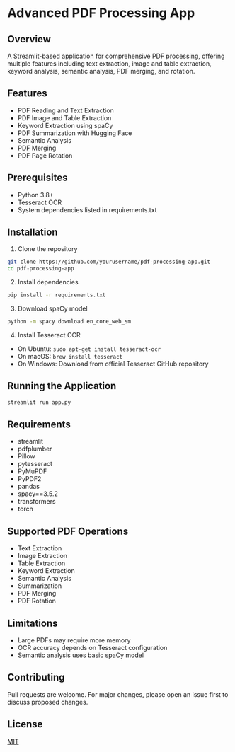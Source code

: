 # Advanced PDF Processing App

## Overview
A Streamlit-based application for comprehensive PDF processing, offering multiple features including text extraction, image and table extraction, keyword analysis, semantic analysis, PDF merging, and rotation.

## Features
- PDF Reading and Text Extraction
- PDF Image and Table Extraction
- Keyword Extraction using spaCy
- PDF Summarization with Hugging Face
- Semantic Analysis
- PDF Merging
- PDF Page Rotation

## Prerequisites
- Python 3.8+
- Tesseract OCR
- System dependencies listed in requirements.txt

## Installation

1. Clone the repository
```bash
git clone https://github.com/yourusername/pdf-processing-app.git
cd pdf-processing-app
```

2. Install dependencies
```bash
pip install -r requirements.txt
```

3. Download spaCy model
```bash
python -m spacy download en_core_web_sm
```

4. Install Tesseract OCR
- On Ubuntu: `sudo apt-get install tesseract-ocr`
- On macOS: `brew install tesseract`
- On Windows: Download from official Tesseract GitHub repository

## Running the Application
```bash
streamlit run app.py
```

## Requirements
- streamlit
- pdfplumber
- Pillow
- pytesseract
- PyMuPDF
- PyPDF2
- pandas
- spacy==3.5.2
- transformers
- torch

## Supported PDF Operations
- Text Extraction
- Image Extraction
- Table Extraction
- Keyword Extraction
- Semantic Analysis
- Summarization
- PDF Merging
- PDF Rotation

## Limitations
- Large PDFs may require more memory
- OCR accuracy depends on Tesseract configuration
- Semantic analysis uses basic spaCy model

## Contributing
Pull requests are welcome. For major changes, please open an issue first to discuss proposed changes.

## License
[MIT](https://choosealicense.com/licenses/mit/)
